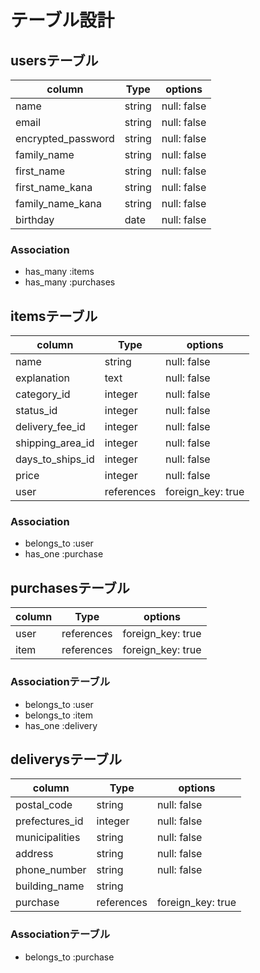 # テーブル設計

## usersテーブル

|column               |Type    |options    |
|---------------------|--------|-----------|
|name                 |string  |null: false|
|email                |string  |null: false|
|encrypted_password   |string  |null: false|
|family_name          |string  |null: false|
|first_name           |string  |null: false|
|first_name_kana      |string  |null: false|
|family_name_kana     |string  |null: false|
|birthday             |date    |null: false|

### Association

- has_many :items
- has_many :purchases

## itemsテーブル

|column          |Type      |options          |
|----------------|----------|-----------------|
|name            |string    |null: false      |
|explanation     |text      |null: false      |
|category_id     |integer   |null: false      |
|status_id       |integer   |null: false      |
|delivery_fee_id |integer   |null: false      |
|shipping_area_id|integer   |null: false      |
|days_to_ships_id|integer   |null: false      |
|price           |integer   |null: false      |
|user            |references|foreign_key: true|

### Association

- belongs_to :user
- has_one :purchase


## purchasesテーブル

|column    |Type      |options          |
|----------|----------|-----------------|
|user      |references|foreign_key: true|
|item      |references|foreign_key: true|
### Associationテーブル

- belongs_to :user
- belongs_to :item
- has_one :delivery


## deliverysテーブル

|column        |Type      |options            |
|--------------|----------|-------------------|
|postal_code   |string    |null: false        |
|prefectures_id|integer   |null: false        |
|municipalities|string    |null: false        |
|address       |string    |null: false        |
|phone_number  |string    |null: false        |
|building_name |string    |                   |
|purchase      |references|foreign_key: true  |

### Associationテーブル

- belongs_to :purchase
